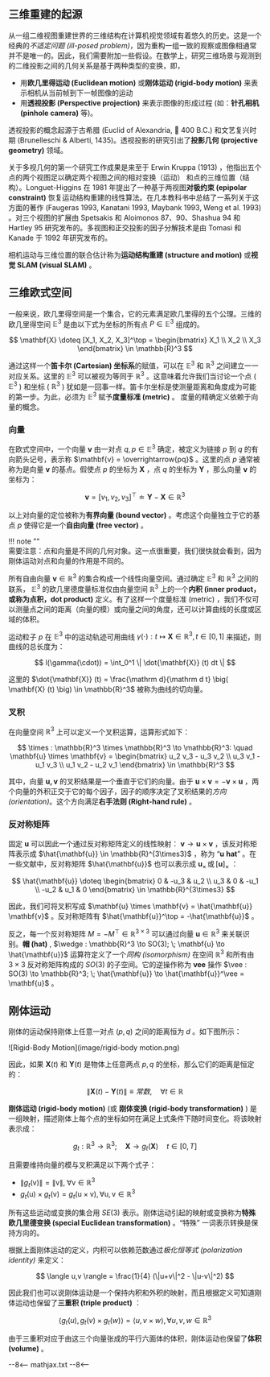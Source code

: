 ## 三维重建的起源

从一组二维视图重建世界的三维结构在计算机视觉领域有着悠久的历史。这是一个经典的*不适定问题 (ill-posed problem)*，因为重构一组一致的观察或图像相通常并不是唯一的。因此，我们需要附加一些假设。在数学上，研究三维场景与观测到的二维投影之间的几何关系是基于两种类型的变换，即，

- 用**欧几里得运动 (Euclidean motion)** 或**刚体运动 (rigid-body motion)** 来表示相机从当前帧到下一帧图像的运动
- 用**透视投影 (Perspective projection)** 来表示图像的形成过程 (如：**针孔相机 (pinhole camera)** 等)。

透视投影的概念起源于古希腊 (Euclid of Alexandria,  400 B.C.) 和文艺复兴时期 (Brunelleschi & Alberti, 1435)。透视投影的研究引出了**投影几何 (projective geometry)** 领域。

关于多视几何的第一个研究工作成果是来至于 Erwin Kruppa (1913) ，他指出五个点的两个视图足以确定两个视图之间的相对变换（运动） 和点的三维位置（结构）。Longuet-Higgins 在 1981 年提出了一种基于两视图**对极约束 (epipolar constraint)** 恢复运动结构重建的线性算法。在几本教科书中总结了一系列关于这方面的著作 (Faugeras 1993, Kanatani 1993, Maybank 1993, Weng et al. 1993) 。对三个视图的扩展由 Spetsakis 和 Aloimonos 87、90、Shashua 94 和 Hartley 95 研究发布的。多视图和正交投影的因子分解技术是由 Tomasi 和 Kanade 于 1992 年研究发布的。

相机运动与三维位置的联合估计称为**运动结构重建 (structure and motion)** 或**视觉 SLAM (visual SLAM)** 。



## 三维欧式空间

一般来说，欧几里得空间是一个集合，它的元素满足欧几里得的五个公理。三维的欧几里得空间 $\mathbb{E}^3$ 是由以下式为坐标的所有点 $P \in \mathbb{E}^3$ 组成的。

$$
\mathbf{X} \doteq [X_1, X_2, X_3]^\top = 
\begin{bmatrix} X_1 \\ X_2 \\ X_3 \end{bmatrix} \in \mathbb{R}^3
$$

通过这样一个**笛卡尔 (Cartesian) 坐标系**的赋值，可以在 $\mathbb{E}^3$ 和 $\mathbb{R}^3$ 之间建立一一对应关系。这里的 $\mathbb{E}^3$ 可以被视为等同于 $\mathbb{R}^3$ 。这意味着允许我们当讨论一个点 ( $\mathbb{E}^3$ ) 和坐标 ( $\mathbb{R}^3$ ) 犹如是一回事一样。笛卡尔坐标是使测量距离和角度成为可能的第一步。为此，必须为 $\mathbb{E}^3$ 赋予**度量标准 (metric)** 。 度量的精确定义依赖于向量的概念。

### 向量

在欧式空间中，一个向量 $\mathbf{v}$ 由一对点 $q, p \in \mathbb{E}^3$ 确定，被定义为链接 $p$ 到 $q$ 的有向箭头记号，表示称 $\mathbf{v} = \overrightarrow{pq}$ 。这里的点 $p$ 通常被称为是向量 $\mathbf{v}$ 的基点。假使点 $p$ 的坐标为 $\mathbf{X}$ ，点 $q$ 的坐标为 $\mathbf{Y}$ ，那么向量 $\mathbf{v}$ 的坐标为：

$$
\mathbf{v} = [v_1, v_2, v_3]^\top \doteq \mathbf{Y} - \mathbf{X} \in \mathbb{R}^3
$$

以上对向量的定位被称为**有界向量 (bound vector)** 。考虑这个向量独立于它的基点 $p$ 使得它是一个**自由向量 (free vector)** 。

!!! note ""  
    需要注意：点和向量是不同的几何对象。这一点很重要，我们很快就会看到，因为刚体运动对点和向量的作用是不同的。

所有自由向量 $\mathbf{v} \in \mathbb{R}^3$ 的集合构成一个线性向量空间。通过确定 $\mathbb{E}^3$ 和 $\mathbb{R}^3$ 之间的联系， $\mathbb{E}^3$ 的欧几里德度量标准仅由向量空间 $\mathbb{R}^3$ 上的一个**内积 (inner product，或称为点积，dot product)** 定义。有了这样一个度量标准 (metric) ，我们不仅可以测量点之间的距离（向量的模）或向量之间的角度，还可以计算曲线的长度或区域的体积。

运动粒子 $p$ 在 $\mathbb{E}^3$ 中的运动轨迹可用曲线 $\gamma(\cdot) : t \mapsto \mathbf{X} \in \mathbb{R}^3, t \in [0, 1]$ 来描述，则曲线的总长度为：

$$
l(\gamma(\cdot)) = \int_0^1 \| \dot{\mathbf{X}} (t) dt \|
$$

这里的 $\dot{\mathbf{X}} (t) = \frac{\mathrm d}{\mathrm d t} \big( \mathbf{X} (t) \big) \in \mathbb{R}^3$ 被称为曲线的切向量。 

### 叉积

在向量空间 $\mathbb{R}^3$ 上可以定义一个叉积运算，运算形式如下：

$$
\times : \mathbb{R}^3 \times \mathbb{R}^3 \to \mathbb{R}^3: \quad \mathbf{u} \times \mathbf{v} = \begin{bmatrix} u_2 v_3 - u_3 v_2  \\ u_3 v_1 - u_1 v_3 \\ u_1 v_2 - u_2 v_1 \end{bmatrix} \in \mathbb{R}^3
$$

其中，向量 $\mathbf{u, v}$ 的叉积结果是一个垂直于它们的向量。由于 $\mathbf{u} \times \mathbf{v} = - \mathbf{v} \times \mathbf{u}$ ，两个向量的外积正交于它的每个因子，因子的顺序决定了叉积结果的*方向 (orientation)*。这个方向满足**右手法则 (Right-hand rule)** 。

### 反对称矩阵

固定 $\mathbf{u}$ 可以因此一个通过反对称矩阵定义的线性映射： $\mathbf{v} \to \mathbf{u} \times \mathbf{v}$ ，该反对称矩阵表示成 $\hat{\mathbf{u}} \in \mathbb{R}^{3\times3}$ ，称为 “$\mathbf{u}$ **hat**” 。在一些文献中，反对称矩阵 $\hat{\mathbf{u}}$ 也可以表示成 $\mathbf{u}_\times \, \text{或} \, [\mathbf{u}]_\times$ ：

$$
\hat{\mathbf{u}} \doteq
\begin{bmatrix}
  0 & -u_3 & u_2 \\ u_3 & 0 & -u_1 \\ -u_2 & u_1 & 0
\end{bmatrix}
\in \mathbb{R}^{3\times3}
$$

因此，我们可将叉积写成 $\mathbf{u} \times \mathbf{v} = \hat{\mathbf{u}} \mathbf{v}$ 。反对称矩阵有 $\hat{\mathbf{u}}^\top = -\hat{\mathbf{u}}$ 。

反之，每一个反对称矩阵 $M = -M^\top \in \mathbb{R}^{3\times3}$ 可以通过向量 $\mathbf{u} \in \mathbb{R}^3$ 来关联识别。**帽 (hat)** , $\wedge : \mathbb{R}^3 \to SO(3); \; \mathbf{u} \to \hat{\mathbf{u}}$ 运算符定义了一个*同构 (isomorphism)* 在空间 $\mathbb{R}^3$ 和所有由 $3\times3$ 反对称矩阵构成的 $SO(3)$ 的子空间。它的逆操作称为 **vee** 操作 $\vee : SO(3) \to \mathbb{R}^3; \; \hat{\mathbf{u}} \to \hat{\mathbf{u}}^\vee = \mathbf{u}$ 。



## 刚体运动

刚体的运动保持刚体上任意一对点 $(p,q)$ 之间的距离恒为 $d$ 。如下图所示：

![Rigid-Body Motion](image/rigid-body motion.png)

因此，如果 $\mathbf{X}(t)$ 和 $\mathbf{Y}(t)$ 是物体上任意两点 $p,q$ 的坐标，那么它们的距离是恒定的：

$$
\| \mathbf{X}(t) - \mathbf{Y}(t) \| \equiv 常数, \quad \forall t \in \mathbb{R} \tag{1}
$$

**刚体运动 (rigid-body motion)** (或 **刚体变换 (rigid-body transformation)** ) 是一组映射，描述刚体上每个点的坐标如何在满足上式条件下随时间变化。将该映射表示成：

$$
g_t : \mathbb{R}^3 \to \mathbb{R}^3; \quad \mathbf{X} \to g_t({\mathbf{X}}) \quad t \in [0, T]
$$

且需要维持向量的模与叉积满足以下两个式子：

- $\|g_t (\mathrm{v})\| = \|\mathrm{v}\|, \; \forall \mathrm{v} \in \mathbb{R}^3$ 
- $g_t(\mathrm{u}) \times g_t(\mathrm{v}) = g_t(\mathrm{u} \times \mathrm{v}), \forall \mathrm{u}, \mathrm{v} \in \mathbb{R}^3$ 

所有这些运动或变换的集合用 $SE(3)$ 表示。刚体运动引起的映射或变换称为**特殊欧几里德变换 (special Euclidean transformation)** 。“特殊” 一词表示转换是保持方向的。

根据上面刚体运动的定义，内积可以依赖范数通过*极化恒等式 (polarization identity)* 来定义：

$$
\langle u,v \rangle = \frac{1}{4} (\|u+v\|^2 - \|u-v\|^2)
$$

因此我们也可以说刚体运动是一个保持内积和外积的映射，而且根据定义可知道刚体运动也保留了**三重积 (triple product)** ：

$$
\langle g_t(u), g_t(v)\times g_t(w) \rangle = \langle u,v\times w \rangle, \forall u,v,w \in \mathbb{R}^3
$$

由于三重积对应于由这三个向量张成的平行六面体的体积，刚体运动也保留了**体积 (volume)** 。










--8<--
mathjax.txt
--8<--